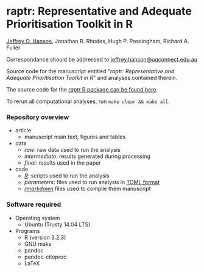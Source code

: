 raptr: Representative and Adequate Prioritisation Toolkit in R
==============================================================

[Jeffrey O. Hanson](www.jeffrey-hanson.com), Jonathan R. Rhodes, Hugh P. Possingham, Richard A. Fuller

Correspondance should be addressed to [jeffrey.hanson@uqconnect.edu.au](mailto:jeffrey.hanson@uqconnect.edu.au)

Source code for the manuscript entitled "_raptr: Representative and Adequate Prioritisation Toolkit in R_" and analyses contained therein. 

The source code for the [_raptr_ R package can be found here](www.github.com/paleo13/raptr).

To rerun all computational analyses, run `make clean && make all`.

### Repository overview

* article
	+ manuscript main text, figures and tables
* data
	+ _raw_: raw data used to run the analysis
	+ _intermediate_: results generated during processing
	+ _final_: results used in the paper
* code
	+ [_R_](www.r-project.org): scripts used to run the analysis 
	+ _parameters_: files used to run analysis in [TOML format](https://github.com/toml-lang/toml)
	+ [_rmarkdown_](wwww.rmarkdown.rstudio.com) files used to compile them manuscript

### Software required

* Operating system
	+ Ubuntu (Trusty 14.04 LTS)
* Programs
	+ R (version 3.2.3)
	+ GNU make
	+ pandoc
	+ pandoc-citeproc
	+ LaTeX
